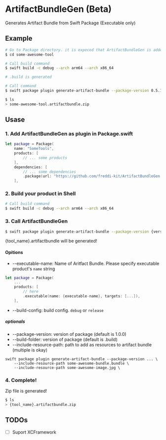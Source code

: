 # ArtifactBundleGen (Beta)

Generates Artifact Bundle from Swift Package (Executable only)

## Example

```sh
# Go to Package directory. it is expeced that ArtifactBundleGen is added as command plugin in Package.swift
$ cd some-awesome-tool

# Call build command
$ swift build -c debug --arch arm64 --arch x86_64

# .build is generated

# Call command
$ swift package plugin generate-artifact-bundle --package-version 0.5.11 --executable-name some-awesome-tool --build-config debug --build-folder .build

$ ls
> some-awesome-tool.artifactbundle.zip
```

## Usase
### 1. Add ArtifactBundleGen as plugin in Package.swift

```swift
let package = Package(
    name: "SomeTools",
    products: [
        // ... some products
    ],
    dependencies: [
        // ... some dependencies
        .package(url: "https://github.com/freddi-kit/ArtifactBundleGen.git", .exact("0.0.2"))
    ],

```

### 2. Build your product in Shell

```sh
# Call build command
$ swift build -c debug --arch arm64 --arch x86_64
```


### 3. Call ArtifactBundleGen

```sh
$ swift package plugin generate-artifact-bundle --package-version {version} --executable-name {executable-name} --build-config {config} --build-folder {folder}
```

{tool_name}.artifactbundle will be generated!

#### Opitions
- --executable-name: Name of Aritfact Bundle. Please specify executable product's `name` string

```swift
let package = Package(
    ...
    products: [
        // here
        .executable(name: {executable-name}, targets: [...]),
    ],
```

- --build-config: build config. `debug` or `release`

##### optionals
- --package-version: version of package (default is 1.0.0)
- --build-folder: version of package (default is .build)
- --include-resource-path: path to add as resources to artifact bundle (multiple is okay)

```
swift package plugin generate-artifact-bundle --package-version ... \
    --include-resource-path some-awesome-bundle.bundle \
    --include-resource-path some-awesome-image.jpg \
```


### 4. Complete!

Zip file is generated!

```sh
$ ls 
> {tool_name}.artifactbundle.zip
```


## TODOs
- [ ] Suport XCFramework
